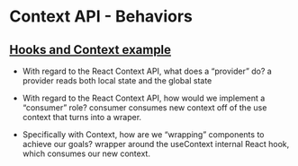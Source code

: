 # Context API - Behaviors

## [Hooks and Context example](https://medium.com/swlh/snackbars-in-react-an-exercise-in-hooks-and-context-299b43fd2a2b)

* With regard to the React Context API, what does a “provider” do?
a provider reads both local state and the global state

* With regard to the React Context API, how would we implement a “consumer” role?
consumer consumes new context off of the use context that turns into a wraper.

* Specifically with Context, how are we “wrapping” components to achieve our goals?
wrapper around the useContext internal React hook, which consumes our new context.


